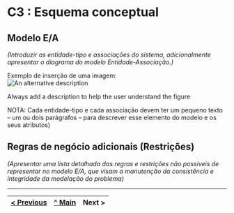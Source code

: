 # C3 : Esquema conceptual

## Modelo E/A
_(Introduzir as entidade-tipo e associações do sistema, adicionalmente apresentar o diagrama do modelo Entidade-Associação.)_

Exemplo de inserção de uma imagem:   
![An alternative description](images/diagramaMR.jpg)   

Always add a description to help the user understand the figure 

NOTA: Cada entidade-tipo e cada associação devem ter um pequeno texto – um ou dois parágrafos – para descrever esse elemento do modelo e os seus atributos)

## Regras de negócio adicionais (Restrições)
_(Apresentar uma lista detalhada das regras e restrições não possíveis de representar no modelo E/A, que visam a manutenção da consistência e integridade da modelação do problema)_

---
[< Previous](rei02.md) | [^ Main](https://github.com/exemploTrabalho/reportSIBD/) | Next >
:--- | :---: | ---: 
